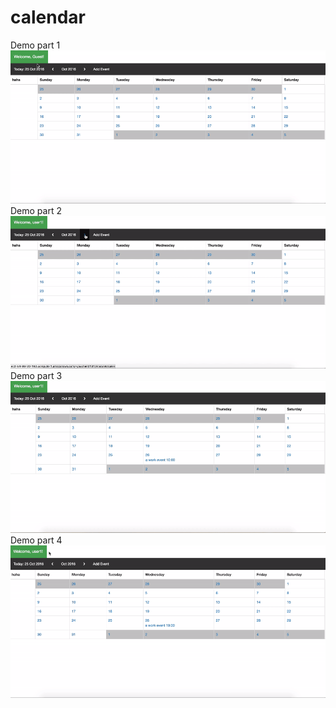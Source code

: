 # calendar
Demo part 1
![Alt text](/demo/calendarDemo01.gif?raw=true "calendarDemo01")
Demo part 2
![Alt text](/demo/calendarDemo02.gif?raw=true "calendarDemo02")
Demo part 3
![Alt text](/demo/calendarDemo03.gif?raw=true "calendarDemo03")
Demo part 4
![Alt text](/demo/calendarDemo04.gif?raw=true "calendarDemo04")
